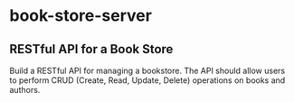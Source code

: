 # book-store-server

## RESTful API for a Book Store

Build a RESTful API for managing a bookstore. The API should allow users to perform CRUD
(Create, Read, Update, Delete) operations on books and authors.
